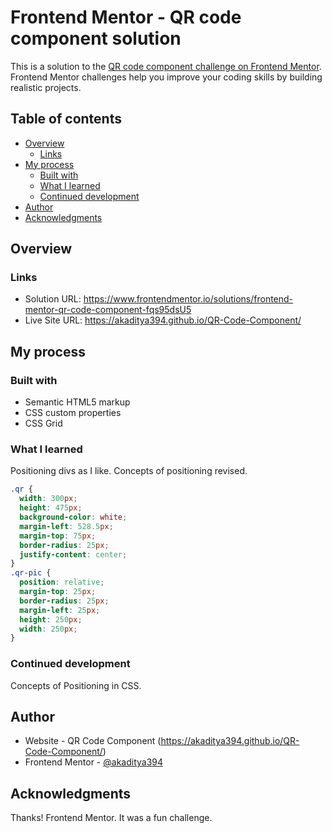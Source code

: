 # Frontend Mentor - QR code component solution

This is a solution to the [QR code component challenge on Frontend Mentor](https://www.frontendmentor.io/challenges/qr-code-component-iux_sIO_H). Frontend Mentor challenges help you improve your coding skills by building realistic projects.

## Table of contents

- [Overview](#overview)
  - [Links](#links)
- [My process](#my-process)
  - [Built with](#built-with)
  - [What I learned](#what-i-learned)
  - [Continued development](#continued-development)
- [Author](#author)
- [Acknowledgments](#acknowledgments)

## Overview

### Links

- Solution URL: https://www.frontendmentor.io/solutions/frontend-mentor-qr-code-component-fqs95dsU5
- Live Site URL: https://akaditya394.github.io/QR-Code-Component/

## My process

### Built with

- Semantic HTML5 markup
- CSS custom properties
- CSS Grid

### What I learned

Positioning divs as I like. Concepts of positioning revised.

```css
.qr {
  width: 300px;
  height: 475px;
  background-color: white;
  margin-left: 528.5px;
  margin-top: 75px;
  border-radius: 25px;
  justify-content: center;
}
.qr-pic {
  position: relative;
  margin-top: 25px;
  border-radius: 25px;
  margin-left: 25px;
  height: 250px;
  width: 250px;
}
```

### Continued development

Concepts of Positioning in CSS.

## Author

- Website - QR Code Component (https://akaditya394.github.io/QR-Code-Component/)
- Frontend Mentor - [@akaditya394](https://www.frontendmentor.io/profile/akaditya394)

## Acknowledgments

Thanks! Frontend Mentor. It was a fun challenge.
